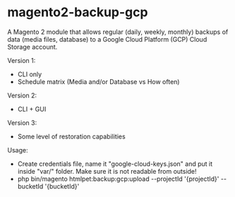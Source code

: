 # magento2-backup-gcp
A Magento 2 module that allows regular (daily, weekly, monthly) backups of data (media files, database) to a Google Cloud Platform (GCP) Cloud Storage account.

Version 1:
- CLI only
- Schedule matrix (Media and/or Database vs How often)

Version 2:
- CLI + GUI

Version 3:
- Some level of restoration capabilities

Usage:
 - Create credentials file, name it "google-cloud-keys.json" and put it inside "var/" folder. Make sure it is not readable from outside!
 - php bin/magento htmlpet:backup:gcp:upload --projectId '{projectId}' --bucketId '{bucketId}'